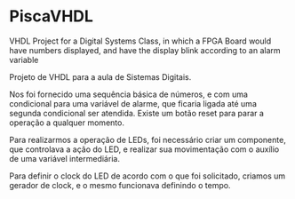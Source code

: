 # PiscaVHDL
VHDL Project for a Digital Systems Class, in which a FPGA Board would have numbers displayed, and have the display blink according to an alarm variable

Projeto de VHDL para a aula de Sistemas Digitais.

Nos foi fornecido uma sequência básica de números, e com uma condicional para uma variável de alarme, que ficaria ligada até uma segunda condicional ser atendida. Existe um botão reset para parar a operação a qualquer momento.

Para realizarmos a operação de LEDs, foi necessário criar um componente, que controlava a ação do LED, e realizar sua movimentação com o auxílio de uma variável intermediária.

Para definir o clock do LED de acordo com o que foi solicitado, criamos um gerador de clock, e o mesmo funcionava definindo o tempo.
